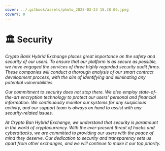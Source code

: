 ```yaml
---
cover: ../.gitbook/assets/photo_2023-03-23 15.38.06.jpeg
coverY: 0
---
```


# 🏛 Security

_Crypto Bank Hybrid Exchange places great importance on the safety and security of our users. To ensure that our platform is as secure as possible, we have engaged the services of three highly regarded security audit firms. These companies will conduct a thorough analysis of our smart contract development process, with the aim of identifying and eliminating any potential vulnerabilities._

_Our commitment to security does not stop there. We also employ state-of-the-art encryption technology to protect our users' personal and financial information. We continuously monitor our systems for any suspicious activity, and our support team is always on hand to assist with any security-related issues._

_At Crypto Ban Hybrid Exchange, we understand that security is paramount in the world of cryptocurrency. With the ever-present threat of hacks and cyberattacks, we are committed to providing our users with the peace of mind they deserve. Our dedication to security and transparency sets us apart from other exchanges, and we will continue to make it our top priority._

